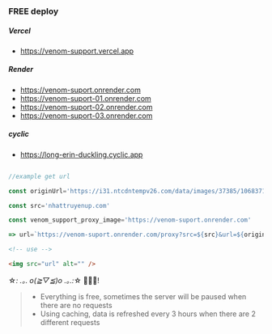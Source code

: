 ### FREE deploy

##### Vercel

- https://venom-support.vercel.app

##### Render

- https://venom-suport.onrender.com
- https://venom-suport-01.onrender.com
- https://venom-suport-02.onrender.com
- https://venom-suport-03.onrender.com

##### cyclic

- https://long-erin-duckling.cyclic.app

```javascript

//example get url

const originUrl='https://i31.ntcdntempv26.com/data/images/37385/1068371/001-0b251ba.jpg?data=nht'

const src='nhattruyenup.com'

const venom_support_proxy_image='https://venom-suport.onrender.com'

=> url=`https://venom-suport.onrender.com/proxy?src=${src}&url=${originUrl}`

```

```html
<!-- use -->

<img src="url" alt="" />
```

☆*: .｡. o(≧▽≦)o .｡.:*☆ 🤖😵‍💫!

> - Everything is free, sometimes the server will be paused when there are no requests
> - Using caching, data is refreshed every 3 hours when there are 2 different requests
